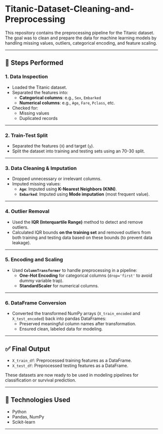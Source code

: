 # Titanic-Dataset-Cleaning-and-Preprocessing

This repository contains the preprocessing pipeline for the Titanic dataset. The goal was to clean and prepare the data for machine learning models by handling missing values, outliers, categorical encoding, and feature scaling.

---

## 📌 Steps Performed

### 1. **Data Inspection**
- Loaded the Titanic dataset.
- Separated the features into:
  - **Categorical columns**: e.g., `Sex`, `Embarked`
  - **Numerical columns**: e.g., `Age`, `Fare`, `Pclass`, etc.
- Checked for:
  - Missing values
  - Duplicated records

---

### 2. **Train-Test Split**
- Separated the features (`X`) and target (`y`).
- Split the dataset into training and testing sets using an 70-30 split.

---

### 3. **Data Cleaning & Imputation**
- Dropped unnecessary or irrelevant columns.
- Imputed missing values:
  - **`Age`**: Imputed using **K-Nearest Neighbors (KNN)**.
  - **`Embarked`**: Imputed using **Mode imputation** (most frequent value).

---

### 4. **Outlier Removal**
- Used the **IQR (Interquartile Range)** method to detect and remove outliers.
- Calculated IQR bounds **on the training set** and removed outliers from both training and testing data based on these bounds (to prevent data leakage).

---

### 5. **Encoding and Scaling**
- Used **`ColumnTransformer`** to handle preprocessing in a pipeline:
  - **One-Hot Encoding** for categorical columns (`drop='first'` to avoid dummy variable trap).
  - **StandardScaler** for numerical columns.

---

### 6. **DataFrame Conversion**
- Converted the transformed NumPy arrays (`X_train_encoded` and `X_test_encoded`) back into pandas DataFrames:
  - Preserved meaningful column names after transformation.
  - Ensured clean, labeled data for modeling.

---

## ✅ Final Output
- `X_train_df`: Preprocessed training features as a DataFrame.
- `X_test_df`: Preprocessed testing features as a DataFrame.

These datasets are now ready to be used in modeling pipelines for classification or survival prediction.

---

## 🚀 Technologies Used
- Python
- Pandas, NumPy
- Scikit-learn

---
